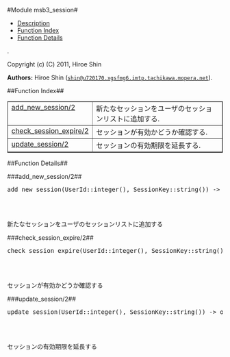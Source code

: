 

#Module msb3_session#
* [Description](#description)
* [Function Index](#index)
* [Function Details](#functions)


.



Copyright (c) (C) 2011, Hiroe Shin

__Authors:__ Hiroe Shin ([`shin@u720170.xgsfmg6.imtp.tachikawa.mopera.net`](mailto:shin@u720170.xgsfmg6.imtp.tachikawa.mopera.net)).<a name="index"></a>

##Function Index##


<table width="100%" border="1" cellspacing="0" cellpadding="2" summary="function index"><tr><td valign="top"><a href="#add_new_session-2">add_new_session/2</a></td><td>新たなセッションをユーザのセッションリストに追加する.</td></tr><tr><td valign="top"><a href="#check_session_expire-2">check_session_expire/2</a></td><td>セッションが有効かどうか確認する.</td></tr><tr><td valign="top"><a href="#update_session-2">update_session/2</a></td><td>セッションの有効期限を延長する.</td></tr></table>


<a name="functions"></a>

##Function Details##

<a name="add_new_session-2"></a>

###add_new_session/2##




<pre>add_new_session(UserId::integer(), SessionKey::string()) -&gt; ok</pre>
<br></br>




新たなセッションをユーザのセッションリストに追加する<a name="check_session_expire-2"></a>

###check_session_expire/2##




<pre>check_session_expire(UserId::integer(), SessionKey::string()) -&gt; ok | expired</pre>
<br></br>




セッションが有効かどうか確認する<a name="update_session-2"></a>

###update_session/2##




<pre>update_session(UserId::integer(), SessionKey::string()) -&gt; ok</pre>
<br></br>




セッションの有効期限を延長する